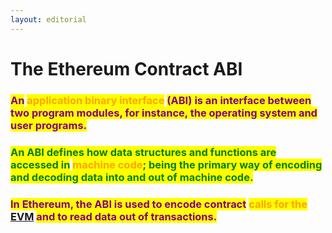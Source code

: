 ```yaml
---
layout: editorial
---
```


# The Ethereum Contract ABI

### <mark style="color:purple;">An</mark> <mark style="color:orange;">application binary interface</mark> <mark style="color:purple;">(ABI) is an interface between two program modules, for instance, the operating system and user programs.</mark>&#x20;

<mark style="color:purple;"></mark>

### <mark style="color:green;">An ABI defines how data structures and functions are accessed in</mark> <mark style="color:orange;">machine code</mark><mark style="color:green;">; being the primary way of encoding and decoding data into and out of machine code.</mark>

<mark style="color:green;"></mark>

### <mark style="color:purple;">In Ethereum, the ABI is used to encode contract</mark> <mark style="color:orange;">calls for the</mark> [EVM](../ethereum/the-ethereum-virtual-machine.md) <mark style="color:purple;">and to read data out of transactions.</mark>&#x20;
